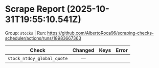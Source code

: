 # Scrape Report (2025-10-31T19:55:10.541Z)

Group: `stocks`  |  Run: https://github.com/AlbertoRoca96/scraping-checks-scheduler/actions/runs/18983667363

| Check | Changed | Keys | Error |
|---|:---:|:--|:--|
| `stock_ntdoy_global_quote` | — |  |  |
